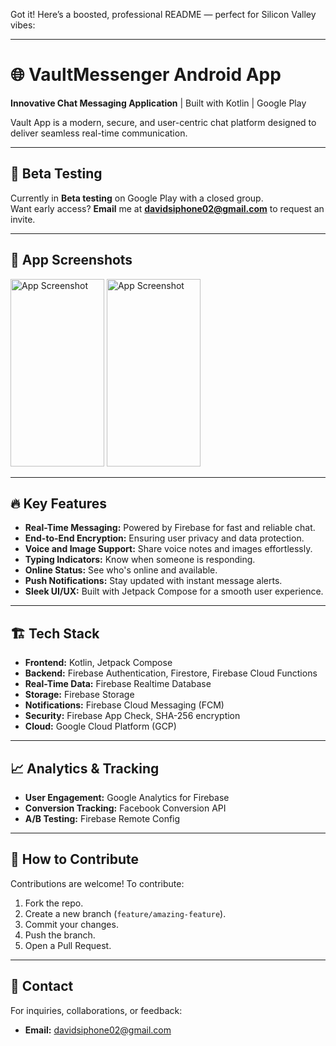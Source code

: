 Got it! Here’s a boosted, professional README — perfect for Silicon Valley vibes:  

---

# 🌐 VaultMessenger Android App  
**Innovative Chat Messaging Application** | Built with Kotlin | Google Play  

Vault App is a modern, secure, and user-centric chat platform designed to deliver seamless real-time communication.  

---

## 🚀 Beta Testing  
Currently in **Beta testing** on Google Play with a closed group.  
Want early access? **Email** me at **davidsiphone02@gmail.com** to request an invite.  

---

## 📱 App Screenshots  
<img src="https://github.com/vaultGideonProject/vault_app/blob/main/Screenshot%202024-09-19%20at%2021.26.14.png" alt="App Screenshot" width="150" height="300"/>  
<img src="https://github.com/vaultGideonProject/vault_app/blob/main/Screenshot%202024-09-19%20at%2021.33.12.png" alt="App Screenshot" width="150" height="300"/>  

---

## 🔥 Key Features  
- **Real-Time Messaging:** Powered by Firebase for fast and reliable chat.  
- **End-to-End Encryption:** Ensuring user privacy and data protection.  
- **Voice and Image Support:** Share voice notes and images effortlessly.  
- **Typing Indicators:** Know when someone is responding.  
- **Online Status:** See who's online and available.  
- **Push Notifications:** Stay updated with instant message alerts.  
- **Sleek UI/UX:** Built with Jetpack Compose for a smooth user experience.  

---

## 🏗️ Tech Stack  
- **Frontend:** Kotlin, Jetpack Compose  
- **Backend:** Firebase Authentication, Firestore, Firebase Cloud Functions  
- **Real-Time Data:** Firebase Realtime Database  
- **Storage:** Firebase Storage  
- **Notifications:** Firebase Cloud Messaging (FCM)  
- **Security:** Firebase App Check, SHA-256 encryption  
- **Cloud:** Google Cloud Platform (GCP)  

---

## 📈 Analytics & Tracking  
- **User Engagement:** Google Analytics for Firebase  
- **Conversion Tracking:** Facebook Conversion API  
- **A/B Testing:** Firebase Remote Config  

---

## 🌟 How to Contribute  
Contributions are welcome! To contribute:  
1. Fork the repo.  
2. Create a new branch (`feature/amazing-feature`).  
3. Commit your changes.  
4. Push the branch.  
5. Open a Pull Request.  

---

## 📧 Contact  
For inquiries, collaborations, or feedback:  
- **Email:** [davidsiphone02@gmail.com](mailto:davidsiphone02@gmail.com)  
